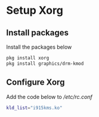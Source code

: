 # Setup Xorg

## Install packages

Install the packages below

```bash
pkg install xorg
pkg install graphics/drm-kmod
```

## Configure Xorg

Add the code below to */etc/rc.conf*

```bash
kld_list="i915kms.ko"
```
